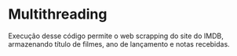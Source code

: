 # Multithreading

Execução desse código permite o web scrapping do site do IMDB, armazenando 
título de filmes, ano de lançamento e notas recebidas.

